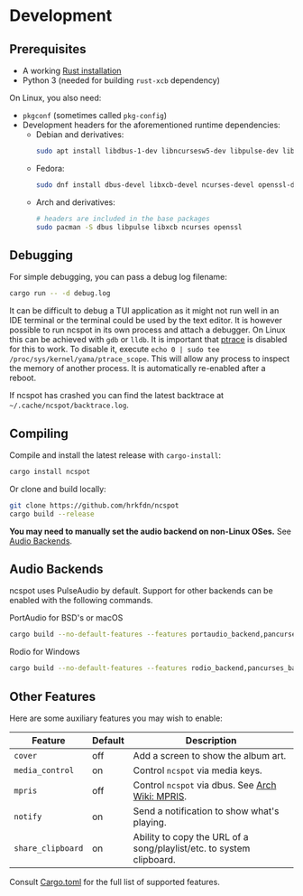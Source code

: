# Development

## Prerequisites
- A working [Rust installation](https://www.rust-lang.org/tools/install)
- Python 3 (needed for building `rust-xcb` dependency)

On Linux, you also need:

- `pkgconf` (sometimes called `pkg-config`)
- Development headers for the aforementioned runtime dependencies:
  - Debian and derivatives:
    ```sh
    sudo apt install libdbus-1-dev libncursesw5-dev libpulse-dev libssl-dev libxcb1-dev libxcb-render0-dev libxcb-shape0-dev libxcb-xfixes0-dev
    ```
  - Fedora:
    ```sh
    sudo dnf install dbus-devel libxcb-devel ncurses-devel openssl-devel pulseaudio-libs-devel
    ```
  - Arch and derivatives:
    ```sh
    # headers are included in the base packages
    sudo pacman -S dbus libpulse libxcb ncurses openssl
    ```

## Debugging
For simple debugging, you can pass a debug log filename:

```sh
cargo run -- -d debug.log
```

It can be difficult to debug a TUI application as it might not run well in an IDE terminal or the
terminal could be used by the text editor. It is however possible to run ncspot in its own process
and attach a debugger. On Linux this can be achieved with `gdb` or `lldb`. It is important that
[ptrace](https://www.kernel.org/doc/html/latest/admin-guide/LSM/Yama.html) is disabled for this to
work. To disable it, execute `echo 0 | sudo tee /proc/sys/kernel/yama/ptrace_scope`. This will allow
any process to inspect the memory of another process. It is automatically re-enabled after a reboot.

If ncspot has crashed you can find the latest backtrace at `~/.cache/ncspot/backtrace.log`.

## Compiling
Compile and install the latest release with `cargo-install`:

```sh
cargo install ncspot
```

Or clone and build locally:

```sh
git clone https://github.com/hrkfdn/ncspot
cargo build --release
```

**You may need to manually set the audio backend on non-Linux OSes.** See [Audio
Backends](#audio-backends).

## Audio Backends
ncspot uses PulseAudio by default. Support for other backends can be enabled with the following
commands.

PortAudio for BSD's or macOS
```sh
cargo build --no-default-features --features portaudio_backend,pancurses_backend
```

Rodio for Windows
```sh
cargo build --no-default-features --features rodio_backend,pancurses_backend,media_control
```

## Other Features
Here are some auxiliary features you may wish to enable:

| Feature           | Default | Description                                                                                |
|-------------------|---------|--------------------------------------------------------------------------------------------|
| `cover`           | off     | Add a screen to show the album art.                                                        |
| `media_control`   | on      | Control `ncspot` via media keys.                                                           |
| `mpris`           | off     | Control `ncspot` via dbus. See [Arch Wiki: MPRIS](https://wiki.archlinux.org/title/MPRIS). |
| `notify`          | on      | Send a notification to show what's playing.                                                |
| `share_clipboard` | on      | Ability to copy the URL of a song/playlist/etc. to system clipboard.                       |

Consult [Cargo.toml](/Cargo.toml) for the full list of supported features.

